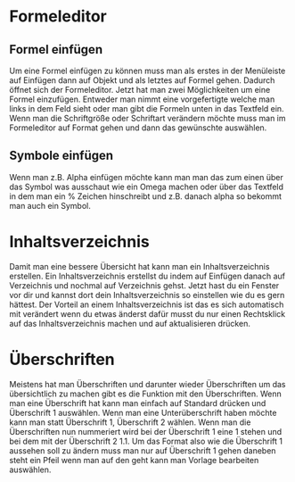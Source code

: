 # Formeleditor

## Formel einfügen
 
Um eine Formel einfügen zu können muss man als erstes in der Menüleiste auf Einfügen dann auf Objekt und als letztes auf Formel gehen. Dadurch öffnet sich der Formeleditor. Jetzt hat man zwei Möglichkeiten um eine Formel einzufügen. Entweder man nimmt eine vorgefertigte welche man links in dem Feld sieht oder man gibt die Formeln unten in das Textfeld ein. Wenn man die Schriftgröße oder Schriftart verändern möchte muss man im Formeleditor auf Format gehen und dann das gewünschte auswählen.

## Symbole einfügen 

Wenn man z.B. Alpha einfügen möchte kann man man das zum einen über das Symbol was ausschaut wie ein Omega machen oder über das Textfeld in dem man ein % Zeichen hinschreibt und z.B. danach alpha so bekommt man auch ein Symbol.

# Inhaltsverzeichnis

Damit man eine bessere Übersicht hat kann man ein Inhaltsverzeichnis erstellen. 
Ein Inhaltsverzeichnis erstellst du indem auf Einfügen danach auf Verzeichnis und nochmal auf Verzeichnis gehst. Jetzt hast du ein Fenster vor dir und kannst dort dein Inhaltsverzeichnis so einstellen wie du es gern hättest. Der Vorteil an einem Inhaltsverzeichnis ist das es sich automatisch mit verändert wenn du etwas änderst dafür musst du nur einen Rechtsklick auf das Inhaltsverzeichnis machen und auf aktualisieren drücken.


# Überschriften

Meistens hat man Überschriften und darunter wieder Überschriften um das übersichtlich zu machen gibt es die Funktion mit den Überschriften. Wenn man eine Überschrift hat kann man einfach auf Standard drücken und Überschrift 1 auswählen. Wenn man eine Unterüberschrift haben möchte kann man statt Überschrift 1, Überschrift 2 wählen. Wenn man die Überschriften nun nummeriert wird bei der Überschrift 1 eine 1 stehen und bei dem mit der Überschrift 2 1.1.
Um das Format also wie die Überschrift 1 aussehen soll zu ändern muss man nur auf Überschrift 1 gehen daneben steht ein Pfeil wenn man auf den geht kann man Vorlage bearbeiten auswählen.
